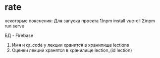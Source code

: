 # rate

некоторые пояснения:
Для запуска проекта
1)npm install vue-cli
2)npm run serve

БД - Firebase
1) Имя и qr_code у лекции хранится в хранилище lections
2) Оценки лекции хранятся в хранилище lection_(id lection)
